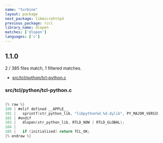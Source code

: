 ```yaml
---
name: "turbine"
layout: package
next_package: libmicrohttpd
previous_package: rccl
library_name: dlopen
matches: ['dlopen']
languages: ['c']
---
```

## 1.1.0
2 / 385 files match, 1 filtered matches.

 - [src/tcl/python/tcl-python.c](#srctclpythontcl-pythonc)

### src/tcl/python/tcl-python.c

```c

{% raw %}
100 | #elif defined __APPLE__
101 |   sprintf(str_python_lib, "libpython%d.%d.dylib", PY_MAJOR_VERSION, PY_MINOR_VERSION);
102 | #endif
103 |   dlopen(str_python_lib, RTLD_NOW | RTLD_GLOBAL);
104 | 
105 |   if (initialized) return TCL_OK;
{% endraw %}

```